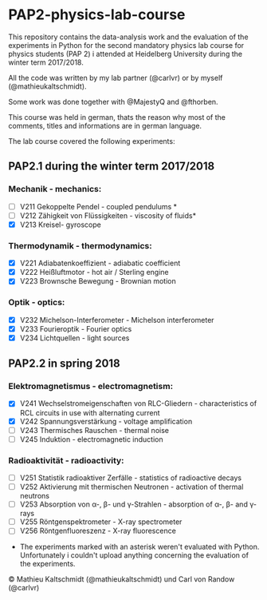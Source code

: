# PAP2-physics-lab-course

This repository contains the data-analysis work and the evaluation of the experiments in Python for the second mandatory physics lab course for physics students (PAP 2) i attended at Heidelberg University during the winter term 2017/2018.

All the code was written by my lab partner (@carlvr) or by myself (@mathieukaltschmidt).

Some work was done together with @MajestyQ and @fthorben.

This course was held in german, thats the reason why most of the comments, titles and informations are in german language.

The lab course covered the following experiments:

## PAP2.1 during the winter term 2017/2018

### Mechanik - mechanics:

- [ ] V211 Gekoppelte Pendel - coupled pendulums *
- [ ] V212 Zähigkeit von Flüssigkeiten - viscosity of fluids*
- [x] V213 Kreisel- gyroscope

### Thermodynamik - thermodynamics:

- [x] V221 Adiabatenkoeffizient - adiabatic coefficient
- [x] V222 Heißluftmotor - hot air / Sterling engine
- [x] V223 Brownsche Bewegung - Brownian motion

### Optik - optics:

- [x] V232 Michelson-Interferometer - Michelson interferometer
- [x] V233 Fourieroptik - Fourier optics
- [x] V234 Lichtquellen - light sources

## PAP2.2 in spring 2018

### Elektromagnetismus - electromagnetism:

- [x] V241 Wechselstromeigenschaften von RLC-Gliedern - characteristics of RCL circuits in use with alternating current
- [x] V242 Spannungsverstärkung - voltage amplification
- [ ] V243 Thermisches Rauschen - thermal noise
- [ ] V245 Induktion - electromagnetic induction

### Radioaktivität - radioactivity:

- [ ] V251 Statistik radioaktiver Zerfälle - statistics of radioactive decays
- [ ] V252 Aktivierung mit thermischen Neutronen - activation of thermal neutrons
- [ ] V253 Absorption von α-, β- und γ-Strahlen - absorption of α-, β- and γ-rays
- [ ] V255 Röntgenspektrometer - X-ray spectrometer
- [ ] V256 Röntgenfluoreszenz - X-ray fluorescence

* The experiments marked with an asterisk weren't evaluated with Python. Unfortunately i couldn't upload anything concerning the evaluation of the experiments.

© Mathieu Kaltschmidt (@mathieukaltschmidt) und Carl von Randow (@carlvr)

